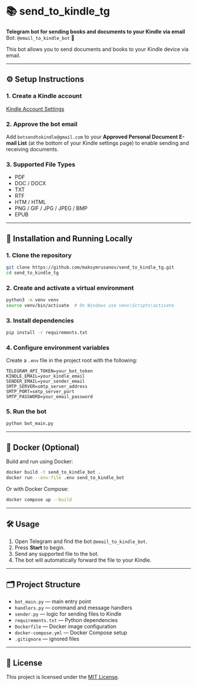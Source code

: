 # 📚 send_to_kindle_tg
**Telegram bot for sending books and documents to your Kindle via email**  
Bot: `@email_to_kindle_bot` 👋

This bot allows you to send documents and books to your Kindle device via email.

---

## ⚙️ Setup Instructions

### 1. Create a Kindle account

[Kindle Account Settings](https://www.amazon.co.uk/hz/mycd/preferences/myx#/home/settings/payment)

### 2. Approve the bot email

Add `botsendtokindle@gmail.com` to your **Approved Personal Document E-mail List** (at the bottom of your Kindle settings page) to enable sending and receiving documents.

### 3. Supported File Types

- PDF  
- DOC / DOCX  
- TXT  
- RTF  
- HTM / HTML  
- PNG / GIF / JPG / JPEG / BMP  
- EPUB  

---

## 🚀 Installation and Running Locally

### 1. Clone the repository

```bash
git clone https://github.com/maksymrusanov/send_to_kindle_tg.git
cd send_to_kindle_tg
```

### 2. Create and activate a virtual environment

```bash
python3 -m venv venv
source venv/bin/activate  # On Windows use venv\Scripts\activate
```

### 3. Install dependencies

```bash
pip install -r requirements.txt
```

### 4. Configure environment variables

Create a `.env` file in the project root with the following:

```env
TELEGRAM_API_TOKEN=your_bot_token
KINDLE_EMAIL=your_kindle_email
SENDER_EMAIL=your_sender_email
SMTP_SERVER=smtp_server_address
SMTP_PORT=smtp_server_port
SMTP_PASSWORD=your_email_password
```

### 5. Run the bot

```bash
python bot_main.py
```

---

## 🐳 Docker (Optional)

Build and run using Docker:

```bash
docker build -t send_to_kindle_bot .
docker run --env-file .env send_to_kindle_bot
```

Or with Docker Compose:

```bash
docker compose up --build
```

---

## 🛠️ Usage

1. Open Telegram and find the bot `@email_to_kindle_bot`.  
2. Press **Start** to begin.  
3. Send any supported file to the bot.  
4. The bot will automatically forward the file to your Kindle.

---

## 🗂️ Project Structure

- `bot_main.py` — main entry point  
- `handlers.py` — command and message handlers  
- `sender.py` — logic for sending files to Kindle  
- `requirements.txt` — Python dependencies  
- `Dockerfile` — Docker image configuration  
- `docker-compose.yml` — Docker Compose setup  
- `.gitignore` — ignored files  

---

## 📝 License

This project is licensed under the [MIT License](LICENSE).
